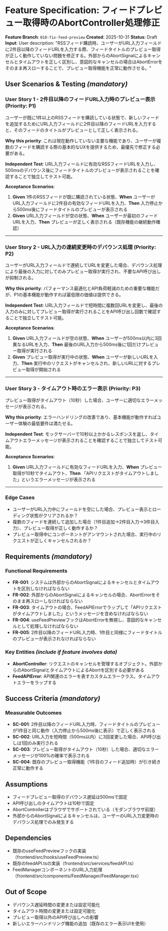 # Feature Specification: フィードプレビュー取得時のAbortController処理修正

**Feature Branch**: `010-fix-feed-preview`
**Created**: 2025-10-31
**Status**: Draft
**Input**: User description: "RSSフィード購読時、ユーザーがURL入力フィールドに2件目以降のフィードURLを入力する際、フィードタイトルのプレビュー取得が正しく動作していない問題を修正する。外部からのAbortSignalによるキャンセルとタイムアウトを正しく区別し、意図的なキャンセルの場合はAbortErrorをそのまま再スローすることで、プレビュー取得機能を正常に動作させる。"

## User Scenarios & Testing *(mandatory)*

### User Story 1 - 2件目以降のフィードURL入力時のプレビュー表示 (Priority: P1)

ユーザーが既に1件以上のRSSフィードを購読している状態で、新しいフィードを追加するためにURL入力フィールドに2件目以降のフィードURLを入力すると、そのフィードのタイトルがプレビューとして正しく表示される。

**Why this priority**: これは現在動作していない主要な機能であり、ユーザーが複数のフィードを購読する際の基本的なUXを提供するため、最優先で修正する必要がある。

**Independent Test**: URL入力フィールドに有効なRSSフィードURLを入力し、500msのデバウンス後にフィードタイトルのプレビューが表示されることを確認することで独立してテスト可能。

**Acceptance Scenarios**:

1. **Given** 1件のRSSフィードが既に購読されている状態、**When** ユーザーがURL入力フィールドに2件目の有効なフィードURLを入力、**Then** 入力停止から500ms後にフィードタイトルのプレビューが表示される
2. **Given** URL入力フィールドが空の状態、**When** ユーザーが最初のフィードURLを入力、**Then** プレビューが正しく表示される（既存機能の継続動作確認）

---

### User Story 2 - URL入力の連続変更時のデバウンス処理 (Priority: P2)

ユーザーがURL入力フィールドで連続してURLを変更した場合、デバウンス処理により最後の入力に対してのみプレビュー取得が実行され、不要なAPI呼び出しが抑制される。

**Why this priority**: パフォーマンス最適化とAPI負荷軽減のための重要な機能だが、P1の基本機能が動作すれば最低限の価値は提供できる。

**Independent Test**: URL入力フィールドで短時間に複数回URLを変更し、最後の入力のみに対してプレビュー取得が実行されることをAPI呼び出し回数で確認することで独立してテスト可能。

**Acceptance Scenarios**:

1. **Given** URL入力フィールドが空の状態、**When** ユーザーが500ms以内に3回異なるURLを入力、**Then** 最後のURL入力から500ms後に1回だけプレビュー取得が実行される
2. **Given** プレビュー取得が実行中の状態、**When** ユーザーが新しいURLを入力、**Then** 実行中のリクエストがキャンセルされ、新しいURLに対するプレビュー取得が開始される

---

### User Story 3 - タイムアウト時のエラー表示 (Priority: P3)

プレビュー取得がタイムアウト（10秒）した場合、ユーザーに適切なエラーメッセージが表示される。

**Why this priority**: エラーハンドリングの改善であり、基本機能が動作すればユーザー体験の最低要件は満たせる。

**Independent Test**: モックサーバーで10秒以上かかるレスポンスを返し、タイムアウトエラーメッセージが表示されることを確認することで独立してテスト可能。

**Acceptance Scenarios**:

1. **Given** URL入力フィールドに有効なフィードURLを入力、**When** プレビュー取得が10秒でタイムアウト、**Then** 「APIリクエストがタイムアウトしました」というエラーメッセージが表示される

---

### Edge Cases

- ユーザーがURL入力中にフィールドを空にした場合、プレビュー表示とローディング状態がクリアされるか？
- 複数のフィードを連続して追加した場合（1件目追加→2件目入力→3件目入力）、プレビュー取得が正しく動作するか？
- プレビュー取得中にコンポーネントがアンマウントされた場合、実行中のリクエストが正しくキャンセルされるか？

## Requirements *(mandatory)*

### Functional Requirements

- **FR-001**: システムは外部からのAbortSignalによるキャンセルとタイムアウトを区別しなければならない
- **FR-002**: 外部からのAbortSignalによるキャンセルの場合、AbortErrorをそのまま再スローしなければならない
- **FR-003**: タイムアウトの場合、FeedAPIErrorでラップして「APIリクエストがタイムアウトしました」というメッセージを含めなければならない
- **FR-004**: useFeedPreviewフックはAbortErrorを無視し、意図的なキャンセルとして処理しなければならない
- **FR-005**: 2件目以降のフィードURL入力時、1件目と同様にフィードタイトルのプレビューが表示されなければならない

### Key Entities *(include if feature involves data)*

- **AbortController**: リクエストのキャンセルを管理するオブジェクト。外部からのAbortSignalとタイムアウトによるAbortを区別する必要がある
- **FeedAPIError**: API関連のエラーを表すカスタムエラークラス。タイムアウトエラーをラップする

## Success Criteria *(mandatory)*

### Measurable Outcomes

- **SC-001**: 2件目以降のフィードURL入力時、フィードタイトルのプレビューが1件目と同じ動作（入力停止から500ms後に表示）で正しく表示される
- **SC-002**: URL入力を短時間（500ms以内）に3回変更した場合、API呼び出しは1回のみ実行される
- **SC-003**: プレビュー取得がタイムアウト（10秒）した場合、適切なエラーメッセージが100%の確率で表示される
- **SC-004**: 既存のプレビュー取得機能（1件目のフィード追加時）が引き続き正常に動作する

## Assumptions

- フィードプレビュー取得のデバウンス遅延は500msで固定
- API呼び出しのタイムアウトは10秒で固定
- AbortControllerはブラウザでサポートされている（モダンブラウザ前提）
- 外部からのAbortSignalによるキャンセルは、ユーザーのURL入力変更時のデバウンス処理でのみ発生する

## Dependencies

- 既存のuseFeedPreviewフックの実装（frontend/src/hooks/useFeedPreview.ts）
- 既存のfeedAPI.tsの実装（frontend/src/services/feedAPI.ts）
- FeedManagerコンポーネントのURL入力処理（frontend/src/components/FeedManager/FeedManager.tsx）

## Out of Scope

- デバウンス遅延時間の変更または設定可能化
- タイムアウト時間の変更または設定可能化
- プレビュー取得以外のAPI呼び出しへの影響
- 新しいエラーハンドリング機能の追加（既存のエラー表示UIを使用）
